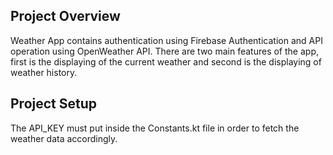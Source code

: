 ## Project Overview
Weather App contains authentication using Firebase Authentication and API operation using OpenWeather API. There are two main features of the app, first is the displaying of the current weather and second is the displaying of weather history.

## Project Setup
The API_KEY must put inside the Constants.kt file in order to fetch the weather data accordingly.
